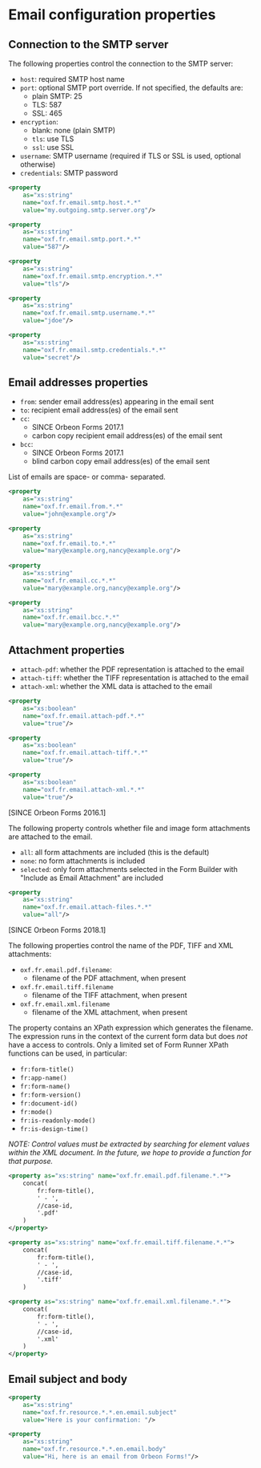 # Email configuration properties

<!-- toc -->

## Connection to the SMTP server

The following properties control the connection to the SMTP server:

- `host`: required SMTP host name
- `port`: optional SMTP port override. If not specified, the defaults are:
    * plain SMTP: 25
    * TLS: 587
    * SSL: 465
- `encryption`:
    * blank: none (plain SMTP)
    * `tls`: use TLS
    * `ssl`: use SSL
- `username`: SMTP username (required if TLS or SSL is used, optional otherwise)
- `credentials`: SMTP password

```xml
<property
    as="xs:string"
    name="oxf.fr.email.smtp.host.*.*"
    value="my.outgoing.smtp.server.org"/>

<property
    as="xs:string"
    name="oxf.fr.email.smtp.port.*.*"
    value="587"/>

<property
    as="xs:string"
    name="oxf.fr.email.smtp.encryption.*.*"
    value="tls"/>

<property
    as="xs:string"
    name="oxf.fr.email.smtp.username.*.*"
    value="jdoe"/>

<property
    as="xs:string"
    name="oxf.fr.email.smtp.credentials.*.*"
    value="secret"/>
```

## Email addresses properties

- `from`: sender email address(es) appearing in the email sent
- `to`: recipient email address(es) of the email sent
- `cc`:
    - SINCE Orbeon Forms 2017.1
    - carbon copy recipient email address(es) of the email sent
- `bcc`:
    - SINCE Orbeon Forms 2017.1
    - blind carbon copy email address(es) of the email sent

List of emails are space- or comma- separated.

```xml
<property
    as="xs:string"
    name="oxf.fr.email.from.*.*"
    value="john@example.org"/>

<property
    as="xs:string"
    name="oxf.fr.email.to.*.*"
    value="mary@example.org,nancy@example.org"/>
    
<property
    as="xs:string"
    name="oxf.fr.email.cc.*.*"
    value="mary@example.org,nancy@example.org"/>

<property
    as="xs:string"
    name="oxf.fr.email.bcc.*.*"
    value="mary@example.org,nancy@example.org"/>
```

## Attachment properties

- `attach-pdf`: whether the PDF representation is attached to the email
- `attach-tiff`: whether the TIFF representation is attached to the email
- `attach-xml`:  whether the XML data is attached to the email

```xml
<property
    as="xs:boolean"
    name="oxf.fr.email.attach-pdf.*.*"
    value="true"/>

<property
    as="xs:boolean"
    name="oxf.fr.email.attach-tiff.*.*"
    value="true"/>

<property
    as="xs:boolean"
    name="oxf.fr.email.attach-xml.*.*"
    value="true"/>
```

[SINCE Orbeon Forms 2016.1]

The following property controls whether file and image form attachments are attached to the email.

- `all`: all form attachments are included (this is the default)
- `none`: no form attachments is included
- `selected`: only form attachments selected in the Form Builder with "Include as Email Attachment" are included
    
```xml
<property
    as="xs:string"
    name="oxf.fr.email.attach-files.*.*"
    value="all"/>
```
    
[SINCE Orbeon Forms 2018.1]

The following properties control the name of the PDF, TIFF and XML attachments:

- `oxf.fr.email.pdf.filename`:
    - filename of the PDF attachment, when present
- `oxf.fr.email.tiff.filename`
    - filename of the TIFF attachment, when present
- `oxf.fr.email.xml.filename`
    - filename of the XML attachment, when present
    
The property contains an XPath expression which generates the filename. The expression runs in the context of the current
form data but does *not* have a access to controls. Only a limited set of Form Runner XPath functions can be used, in
particular:

- `fr:form-title()`
- `fr:app-name()`
- `fr:form-name()`
- `fr:form-version()`
- `fr:document-id()`
- `fr:mode()`
- `fr:is-readonly-mode()`
- `fr:is-design-time()`

*NOTE: Control values must be extracted by searching for element values within the XML document. In the future, we hope
to provide a function for that purpose.* 

```xml
<property as="xs:string" name="oxf.fr.email.pdf.filename.*.*">
    concat(
        fr:form-title(),
        ' - ',
        //case-id,
        '.pdf'
    )
</property>

<property as="xs:string" name="oxf.fr.email.tiff.filename.*.*">
    concat(
        fr:form-title(),
        ' - ',
        //case-id,
        '.tiff'
    )

<property as="xs:string" name="oxf.fr.email.xml.filename.*.*">
    concat(
        fr:form-title(),
        ' - ',
        //case-id,
        '.xml'
    )
</property>
```
    
## Email subject and body

```xml
<property 
    as="xs:string"
    name="oxf.fr.resource.*.*.en.email.subject"
    value="Here is your confirmation: "/>

<property 
    as="xs:string"
    name="oxf.fr.resource.*.*.en.email.body"
    value="Hi, here is an email from Orbeon Forms!"/>
```
